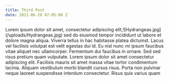 ```yaml
---
title: Third Post
date: 2021-06-28 07:05:00 Z
---
```


Lorem ipsum dolor sit amet, consectetur adipiscing elit,!\[Hydrangeas.jpg\](/uploads/Hydrangeas.jpg) sed do eiusmod tempor incididunt ut labore et dolore magna aliqua. Viverra tellus in hac habitasse platea dictumst. Lacus vel facilisis volutpat est velit egestas dui id. Eu nisl nunc mi ipsum faucibus vitae aliquet nec ullamcorper. Fermentum dui faucibus in ornare. Sed sed risus pretium quam vulputate. Lorem ipsum dolor sit amet consectetur adipiscing elit. Facilisis mauris sit amet massa vitae tortor condimentum lacinia. Aliquam vestibulum morbi blandit cursus risus. Porta non pulvinar neque laoreet suspendisse interdum consectetur. Risus quis varius quam